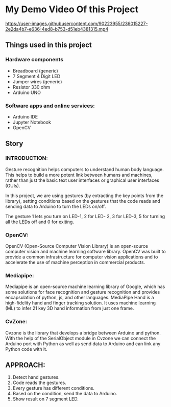<h1>My Demo Video Of this Project</h1>

https://user-images.githubusercontent.com/90223955/236015227-2e2da4b7-e636-4ed8-b753-d51eb4381315.mp4


<h2>Things used in this project</h2>

<h3>Hardware components</h3>
<ul>
    <li>Breadboard (generic)</li>
    <li>7 Segment 4 Digit LED</li>
    <li>Jumper wires (generic)</li>
    <li>Resistor 330 ohm</li>
    <li>Arduino UNO</li>
</ul>

<h3>Software apps and online services:</h3>
<ul>
    <li>Arduino IDE</li>
    <li>Jupyter Notebook</li>
    <li>OpenCV</li>
</ul>

<h2>Story</h2>

<h3>INTRODUCTION:</h3>
<p>Gesture recognition helps computers to understand human body language. This helps to build a more potent link between humans and machines, rather than just the basic text user interfaces or graphical user interfaces (GUIs).</p>

<p>In this project, we are using gestures (by extracting the key points from the library), setting conditions based on the gestures that the code reads and sending data to Arduino to turn the LEDs on/off.</p>

<p>The gesture 1 lets you turn on LED-1, 2 for LED- 2, 3 for LED-3, 5 for turning all the LEDs off and 0 for exiting.</p>

<h3>OpenCV:</h3>
<p>OpenCV (Open-Source Computer Vision Library) is an open-source computer vision and machine learning software library. OpenCV was built to provide a common infrastructure for computer vision applications and to accelerate the use of machine perception in commercial products.</p>

<h3>Mediapipe:</h3>
<p>Mediapipe is an open-source machine learning library of Google, which has some solutions for face recognition and gesture recognition and provides encapsulation of python, js, and other languages. MediaPipe Hand is a high-fidelity hand and finger tracking solution. It uses machine learning (ML) to infer 21 key 3D hand information from just one frame.</p>

<h3>CvZone:</h3>
<p>Cvzone is the library that develops a bridge between Arduino and python. With the help of the SerialObject module in Cvzone we can connect the Arduino port with Python as well as send data to Arduino and can link any Python code with it.</p>

<h2>APPROACH:</h2>
<ol>
    <li>Detect hand gestures.</li>
    <li>Code reads the gestures.</li>
    <li>Every gesture has different conditions.</li>
    <li>Based on the condition, send the data to Arduino.</li>
    <li>Show result on 7 segment LED.</li>
</ol>


